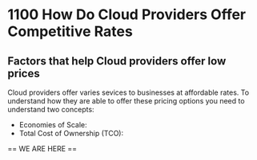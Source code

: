 # 1100 How Do Cloud Providers Offer Competitive Rates

## Factors that help Cloud providers offer low prices

Cloud providers offer varies sevices to businesses at affordable rates. To understand how they are able to offer these pricing options you need to understand two concepts: 

- Economies of Scale: 
- Total Cost of Ownership (TCO): 




== WE ARE HERE ==
